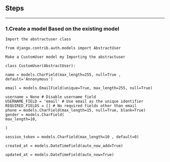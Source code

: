 

## Steps

---
### 1.Create a model Based on the existing model
	Import the abstractuser class
```
from django.contrib.auth.models import AbstractUser

```
	Make a CustomUser model my Importing the abstractuser
	
```
class CustomUser(AbstractUser):

name = models.CharField(max_length=255, null=True , default='Annonymous')

email = models.EmailField(unique=True, max_length=255, null=True)

username = None # Disable username field
USERNAME_FIELD = 'email' # Use email as the unique identifier
REQUIRED_FIELDS = [] # No required fields other than email
phone = models.CharField(max_length=15, null=True, blank=True)
gender = models.CharField(
max_length=10,

)

session_token = models.CharField(max_length=10 , default=0)

created_at = models.DateTimeField(auto_now_add=True)

updated_at = models.DateTimeField(auto_now=True)
```
